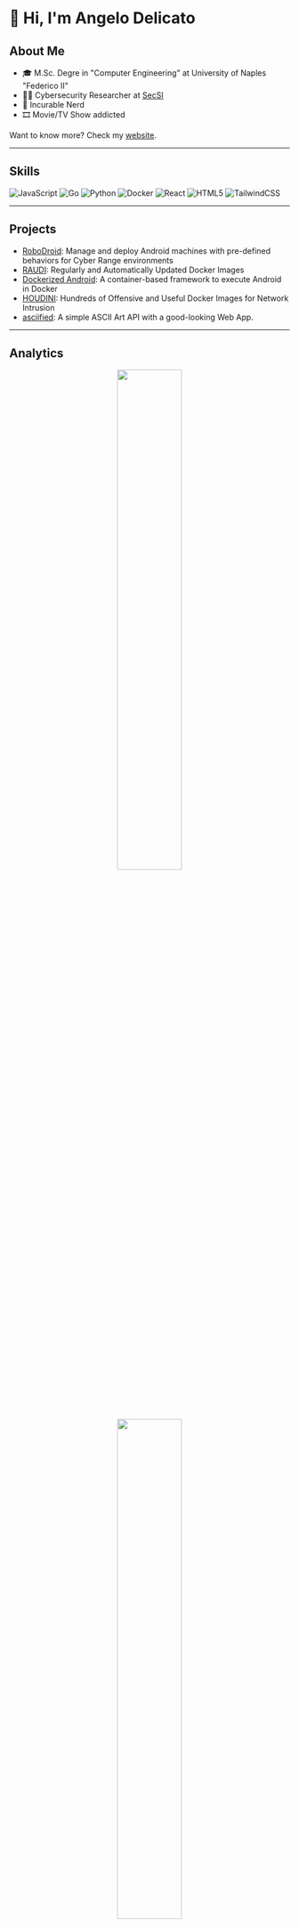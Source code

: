 # 🤖 Hi, I'm Angelo Delicato

## About Me

- 🎓 M.Sc. Degre in "Computer Engineering" at University of Naples "Federico II"
- 👨‍💻 Cybersecurity Researcher at [SecSI](https://secsi.io)
- 🖖 Incurable Nerd
- 🎞️ Movie/TV Show addicted

Want to know more? Check my [website](https://thelicato.io).

---

## Skills


![JavaScript](https://img.shields.io/badge/javascript-%23323330.svg?style=for-the-badge&logo=javascript&logoColor=%23F7DF1E)
![Go](https://img.shields.io/badge/go-%2300ADD8.svg?style=for-the-badge&logo=go&logoColor=white)
![Python](https://img.shields.io/badge/python-3670A0?style=for-the-badge&logo=python&logoColor=ffdd54)
![Docker](https://img.shields.io/badge/docker-%230db7ed.svg?style=for-the-badge&logo=docker&logoColor=white)
![React](https://img.shields.io/badge/react-%2320232a.svg?style=for-the-badge&logo=react&logoColor=%2361DAFB)
![HTML5](https://img.shields.io/badge/html5-%23E34F26.svg?style=for-the-badge&logo=html5&logoColor=white)
![TailwindCSS](https://img.shields.io/badge/tailwindcss-%2338B2AC.svg?style=for-the-badge&logo=tailwind-css&logoColor=white)


---

## Projects
- [RoboDroid](https://github.com/cybersecsi/robodroid): Manage and deploy Android machines with pre-defined behaviors for Cyber Range environments
- [RAUDI](https://github.com/cybersecsi/RAUDI): Regularly and Automatically Updated Docker Images
- [Dockerized Android](https://github.com/cybersecsi/dockerized-android): A container-based framework to execute Android in Docker
- [HOUDINI](https://github.com/cybersecsi/HOUDINI): Hundreds of Offensive and Useful Docker Images for Network Intrusion
- [asciified](https://github.com/cybersecsi/asciified): A simple ASCII Art API with a good-looking Web App.

---

## Analytics
<p align="center">
<img width="48%" src="https://github-readme-stats.vercel.app/api?username=thelicato&show_icons=true&theme=dark"/>
</p>

<p align="center">
<img width="48%" src="https://github-readme-stats.vercel.app/api/top-langs/?username=thelicato&theme=dark&&layout=compact" /> 
</p>
